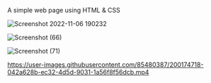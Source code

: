 A simple web page using HTML & CSS

![Screenshot 2022-11-06 190232](https://user-images.githubusercontent.com/85480387/200174666-752ddf38-0572-44bb-9d9d-0b6d532ad257.jpg)

![Screenshot (66)](https://user-images.githubusercontent.com/85480387/200174676-fe4d7bbb-fbb9-4f85-8b68-6a06be223874.png)

![Screenshot (71)](https://user-images.githubusercontent.com/85480387/200174699-c6ac4d47-d9f6-47eb-a4ec-405283c01392.png)


https://user-images.githubusercontent.com/85480387/200174718-042a628b-ec32-4d5d-9031-1a56f8f56dcb.mp4

